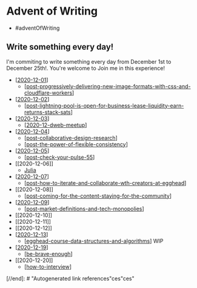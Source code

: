 # Advent of Writing

- #adventOfWriting

## Write something every day!

I'm commiting to write something every day from December 1st to December 25th!. You're welcome to Join me in this experience!

- [[2020-12-01]]
  - [[post-progressively-delivering-new-image-formats-with-css-and-cloudflare-workers]]
- [[2020-12-02]]
  - [[post-lightning-pool-is-open-for-business-lease-liquidity-earn-returns-stack-sats]]
- [[2020-12-03]]
  - [[2020-12-dweb-meetup]]
- [[2020-12-04]]
  - [[post-collaborative-design-research]]
  - [[post-the-power-of-flexible-consistency]]
- [[2020-12-05]]
  - [[post-check-your-pulse-55]]
- [[2020-12-06]]
  - [Julia](https://www.horacioh.com/writing/julia)
- [[2020-12-07]]
  - [[post-how-to-iterate-and-collaborate-wth-creators-at-egghead]]
- [[2020-12-08]]
  - [[post-coming-for-the-content-staying-for-the-community]]
- [[2020-12-09]]
  - [[post-market-definitions-and-tech-monopolies]]
- [[2020-12-10]]
- [[2020-12-11]]
- [[2020-12-12]]
- [[2020-12-13]]
  - [[egghead-course-data-structures-and-algorithms]] WIP
- [[2020-12-19]]
  - [[be-brave-enough]]
- [[2020-12-20]]
  - [[how-to-interview]]

[//begin]: # "Autogenerated link references for markdown compatibility"
[2020-12-01]: journal/2020-12-01 "2020-12-01"
[post-progressively-delivering-new-image-formats-with-css-and-cloudflare-workers]: post-progressively-delivering-new-image-formats-with-css-and-cloudflare-workers "Progressively deliver new image formats with CSS & Cloudflare Workers"
[2020-12-02]: journal/2020-12-02 "2020-12-02"
[post-lightning-pool-is-open-for-business-lease-liquidity-earn-returns-stack-sats]: post-lightning-pool-is-open-for-business-lease-liquidity-earn-returns-stack-sats "Lightning Pool Is Open for Business: Lease Liquidity, Earn Returns, Stack Sats"
[2020-12-03]: journal/2020-12-03 "2020-12-03"
[2020-12-dweb-meetup]: 2020-12-dweb-meetup "DWeb meetup"
[2020-12-04]: journal/2020-12-04 "2020-12-04"
[post-collaborative-design-research]: post-collaborative-design-research "Collaborative design  Research"
[post-the-power-of-flexible-consistency]: post-the-power-of-flexible-consistency "Article the Power of Flexible Consistency"
[2020-12-05]: journal/2020-12-05 "2020-12-05"
[post-check-your-pulse-55]: post-check-your-pulse-55 "Check your Pulse #55"
[2020-12-07]: journal/2020-12-07 "2020-12-07"
[post-how-to-iterate-and-collaborate-wth-creators-at-egghead]: post-how-to-iterate-and-collaborate-wth-creators-at-egghead "how we iterate and collaborate with creators at egghead"
[post-coming-for-the-content-staying-for-the-community]: post-coming-for-the-content-staying-for-the-community "“Coming for the Content, Staying for the Community” Started With Video Games (Or Maybe Religion?) But Will Define Media This Decade"
[2020-12-09]: journal/2020-12-09 "2020-12-09"
[post-market-definitions-and-tech-monopolies]: post-market-definitions-and-tech-monopolies "Market definitions and tech monopolies"
[2020-12-13]: journal/2020-12-13 "2020-12-13"
[egghead-course-data-structures-and-algorithms]: egghead-course-data-structures-and-algorithms "Data Structures and Algorithms in JavaScript"
[2020-12-19]: journal/2020-12-19 "2020-12-19"
[be-brave-enough]: be-brave-enough "Be Brave Enough"
[how-to-interview]: how-to-interview "How to Interview"
[//end]: # "Autogenerated link references"ces"ces"
